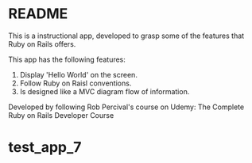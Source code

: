 # README

This is a instructional app, developed to grasp some of the features that Ruby on Rails offers.

This app has the following features:

1. Display 'Hello World' on the screen.
2. Follow Ruby on Raisl conventions.
3. Is designed like a MVC diagram flow of information.

Developed by following Rob Percival's course on Udemy: The Complete Ruby on Rails Developer Course

# test_app_7
